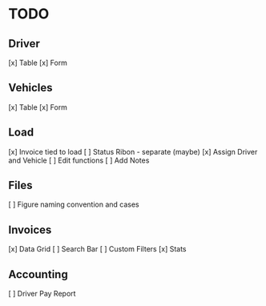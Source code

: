 # TODO

## Driver

[x] Table
[x] Form

## Vehicles

[x] Table
[x] Form

## Load

[x] Invoice tied to load
[ ] Status Ribon - separate (maybe)
[x] Assign Driver and Vehicle
[ ] Edit functions
[ ] Add Notes

## Files

[ ] Figure naming convention and cases

## Invoices

[x] Data Grid
[ ] Search Bar
[ ] Custom Filters
[x] Stats

## Accounting

[ ] Driver Pay Report
